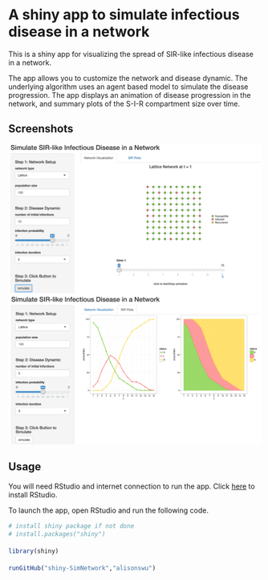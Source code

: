 # A shiny app to simulate infectious disease in a network 

This is a shiny app for visualizing the spread of SIR-like infectious disease in a network. 

The app allows you to customize the network and disease dynamic. The underlying algorithm uses an agent based model to simulate the disease progression. The app displays an animation of disease progression in the network, and summary plots of the S-I-R compartment size over time. 

## Screenshots


<p align="center">
  <img src="screenshot1.png" width="700"/>
  <img src="screenshot2.png" width="700"/>
</p>

## Usage

You will need RStudio and internet connection to run the app. Click [here](https://www.rstudio.com/home/) to install RStudio.

To launch the app, open RStudio and run the following code. 

```R
# install shiny package if not done
# install.packages("shiny")

library(shiny)

runGitHub("shiny-SimNetwork","alisonswu")

